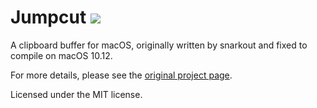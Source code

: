 # Jumpcut <a href="https://travis-ci.org/saagarjha/Jumpcut">![](https://travis-ci.org/saagarjha/Jumpcut.svg?branch=master)</a>
A clipboard buffer for macOS, originally written by snarkout and fixed to compile on macOS 10.12.

For more details, please see the [original project page](http://jumpcut.sourceforge.net).

Licensed under the MIT license.
